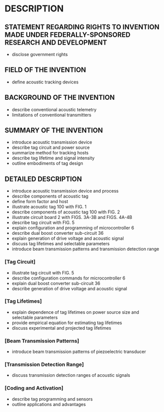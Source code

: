 # DESCRIPTION

## STATEMENT REGARDING RIGHTS TO INVENTION MADE UNDER FEDERALLY-SPONSORED RESEARCH AND DEVELOPMENT

- disclose government rights

## FIELD OF THE INVENTION

- define acoustic tracking devices

## BACKGROUND OF THE INVENTION

- describe conventional acoustic telemetry
- limitations of conventional transmitters

## SUMMARY OF THE INVENTION

- introduce acoustic transmission device
- describe tag circuit and power source
- summarize method for tracking hosts
- describe tag lifetime and signal intensity
- outline embodiments of tag design

## DETAILED DESCRIPTION

- introduce acoustic transmission device and process
- describe components of acoustic tag
- define form factor and host
- illustrate acoustic tag 100 with FIG. 1
- describe components of acoustic tag 100 with FIG. 2
- illustrate circuit board 2 with FIGS. 3A-3B and FIGS. 4A-4B
- describe tag circuit with FIG. 5
- explain configuration and programming of microcontroller 6
- describe dual boost converter sub-circuit 36
- explain generation of drive voltage and acoustic signal
- discuss tag lifetimes and selectable parameters
- introduce beam transmission patterns and transmission detection range

### [Tag Circuit]

- illustrate tag circuit with FIG. 5
- describe configuration commands for microcontroller 6
- explain dual boost converter sub-circuit 36
- describe generation of drive voltage and acoustic signal

### [Tag Lifetimes]

- explain dependence of tag lifetimes on power source size and selectable parameters
- provide empirical equation for estimating tag lifetimes
- discuss experimental and projected tag lifetimes

### [Beam Transmission Patterns]

- introduce beam transmission patterns of piezoelectric transducer

### [Transmission Detection Range]

- discuss transmission detection ranges of acoustic signals

### [Coding and Activation]

- describe tag programming and sensors
- outline applications and advantages

